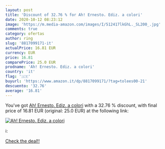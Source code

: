 ```yaml
---
layout: post
title: 'Discount of 32.76 % for Ah! Ernesto. Ediz. a colori'
date: 2020-10-12 08:23:12
image: 'https://m.media-amazon.com/images/I/512417lkGhL._SL200_.jpg'
comments: true
category: ofertas
author: ring
slug: '8817099171-it'
actualPrice: 16.81 EUR
currency: EUR
price: 16.81
comparePrice: 25.0 EUR
prodname: 'Ah! Ernesto. Ediz. a colori'
country: 'it'
flag: '🇮🇹'
buyurl: 'https://www.amazon.it/dp/8817099171/?tag=tolees00-21'
descuento: '32.76'
average: '16.81'
---
```


You've got [Ah! Ernesto. Ediz. a colori](https://www.amazon.it/dp/8817099171/?tag=tolees00-21) with a  32.76 % discount, with final price of 16.81 EUR (original: 25.0 EUR) at the following link:

[![Ah! Ernesto. Ediz. a colori](https://m.media-amazon.com/images/I/512417lkGhL._SL200_.jpg)](https://www.amazon.it/dp/8817099171/?tag=tolees00-21)

ℹ️:


[Check the deal!!](https://www.amazon.it/dp/8817099171/?tag=tolees00-21)
